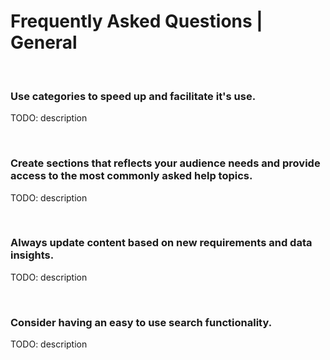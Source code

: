 # Frequently Asked Questions | General
<br>


### Use categories to speed up and facilitate it's use.

TODO: description

<br>


### Create sections that reflects your audience needs and provide access to the most commonly asked help topics.

TODO: description

<br>


### Always update content based on new requirements and data insights.

TODO: description

<br>


### Consider having an easy to use search functionality.

TODO: description

<br>


